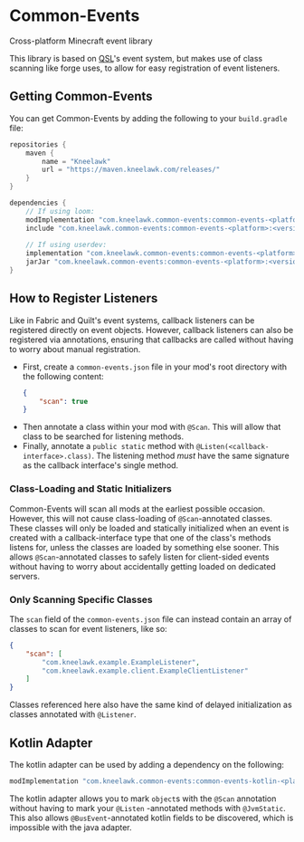 # Common-Events

Cross-platform Minecraft event library

This library is based on [QSL]'s event system, but makes use of class scanning like forge uses, to allow for easy
registration of event listeners.

[QSL]: https://github.com/QuiltMC/quilt-standard-libraries

## Getting Common-Events

You can get Common-Events by adding the following to your `build.gradle` file:
```groovy
repositories {
    maven {
        name = "Kneelawk"
        url = "https://maven.kneelawk.com/releases/"
    }
}

dependencies {
    // If using loom:
    modImplementation "com.kneelawk.common-events:common-events-<platform>:<version>"
    include "com.kneelawk.common-events:common-events-<platform>:<version>"
    
    // If using userdev:
    implementation "com.kneelawk.common-events:common-events-<platform>:<version>"
    jarJar "com.kneelawk.common-events:common-events-<platform>:<version>"
}
```

## How to Register Listeners

Like in Fabric and Quilt's event systems, callback listeners can be registered directly on event objects. However,
callback listeners can also be registered via annotations, ensuring that callbacks are called without having to worry
about manual registration.

* First, create a `common-events.json` file in your mod's root directory with the following content:
    ```json
    {
        "scan": true
    }
    ```
* Then annotate a class within your mod with `@Scan`. This will allow that class to be searched for listening
  methods.
* Finally, annotate a `public static` method with `@Listen(<callback-interface>.class)`. The listening method *must*
  have the same signature as the callback interface's single method.

### Class-Loading and Static Initializers

Common-Events will scan all mods at the earliest possible occasion. However, this will not cause class-loading
of `@Scan`-annotated classes. These classes will only be loaded and statically initialized when an event is created
with a callback-interface type that one of the class's methods listens for, unless the classes are loaded by something
else sooner. This allows `@Scan`-annotated classes to safely listen for client-sided events without having to worry
about accidentally getting loaded on dedicated servers.

### Only Scanning Specific Classes

The `scan` field of the `common-events.json` file can instead contain an array of classes to scan for event listeners,
like so:

```json
{
    "scan": [
        "com.kneelawk.example.ExampleListener",
        "com.kneelawk.example.client.ExampleClientListener"
    ]
}
```

Classes referenced here also have the same kind of delayed initialization as classes annotated with `@Listener`.

## Kotlin Adapter

The kotlin adapter can be used by adding a dependency on the following:

```groovy
modImplementation "com.kneelawk.common-events:common-events-kotlin-<platform>:<version>"
```

The kotlin adapter allows you to mark `object`s with the `@Scan` annotation without having to mark your `@Listen`
-annotated methods with `@JvmStatic`. This also allows `@BusEvent`-annotated kotlin fields to be discovered, which is
impossible with the java adapter.
